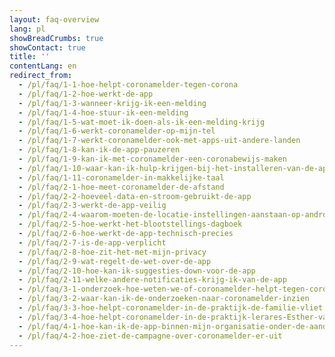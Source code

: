 ```yaml
---
layout: faq-overview
lang: pl
showBreadCrumbs: true
showContact: true
title: ''
contentLang: en
redirect_from: 
  - /pl/faq/1-1-hoe-helpt-coronamelder-tegen-corona
  - /pl/faq/1-2-hoe-werkt-de-app
  - /pl/faq/1-3-wanneer-krijg-ik-een-melding
  - /pl/faq/1-4-hoe-stuur-ik-een-melding
  - /pl/faq/1-5-wat-moet-ik-doen-als-ik-een-melding-krijg
  - /pl/faq/1-6-werkt-coronamelder-op-mijn-tel
  - /pl/faq/1-7-werkt-coronamelder-ook-met-apps-uit-andere-landen
  - /pl/faq/1-8-kan-ik-de-app-pauzeren
  - /pl/faq/1-9-kan-ik-met-coronamelder-een-coronabewijs-maken
  - /pl/faq/1-10-waar-kan-ik-hulp-krijgen-bij-het-installeren-van-de-app
  - /pl/faq/1-11-coronamelder-in-makkelijke-taal
  - /pl/faq/2-1-hoe-meet-coronamelder-de-afstand
  - /pl/faq/2-2-hoeveel-data-en-stroom-gebruikt-de-app
  - /pl/faq/2-3-werkt-de-app-veilig
  - /pl/faq/2-4-waarom-moeten-de-locatie-instellingen-aanstaan-op-android
  - /pl/faq/2-5-hoe-werkt-het-blootstellings-dagboek
  - /pl/faq/2-6-hoe-werkt-de-app-technisch-precies
  - /pl/faq/2-7-is-de-app-verplicht
  - /pl/faq/2-8-hoe-zit-het-met-mijn-privacy
  - /pl/faq/2-9-wat-regelt-de-wet-over-de-app
  - /pl/faq/2-10-hoe-kan-ik-suggesties-down-voor-de-app
  - /pl/faq/2-11-welke-andere-notificaties-krijg-ik-van-de-app
  - /pl/faq/3-1-onderzoek-hoe-weten-we-of-coronamelder-helpt-tegen-corona
  - /pl/faq/3-2-waar-kan-ik-de-onderzoeken-naar-coronamelder-inzien
  - /pl/faq/3-3-hoe-helpt-coronamelder-in-de-praktijk-de-familie-vliet
  - /pl/faq/3-4-hoe-helpt-coronamelder-in-de-praktijk-lerares-Esther-van-Gorkum
  - /pl/faq/4-1-hoe-kan-ik-de-app-binnen-mijn-organisatie-onder-de-aandacht-brengen
  - /pl/faq/4-2-hoe-ziet-de-campagne-over-coronamelder-er-uit
---
```

